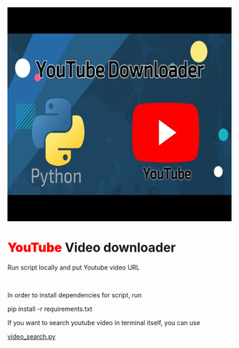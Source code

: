 
<img src='./youtube.jpg' width='100%' height='480'>
<h1><span style='color:red; font-weight:900;'>YouTube</span> Video downloader</h1>
<p>Run script locally and put Youtube video URL</p>
<br>
<p>In order to install dependencies for script, run</p>
pip install -r requirements.txt 
<br>

<p>If you want to search youtube video in terminal itself, you can use <a href='https://github.com/apollxo/youtubeVideoDownload/blob/main/video_search.py'> <p style='text-decoration:underline red;'>video_search.py</p></a></p>
